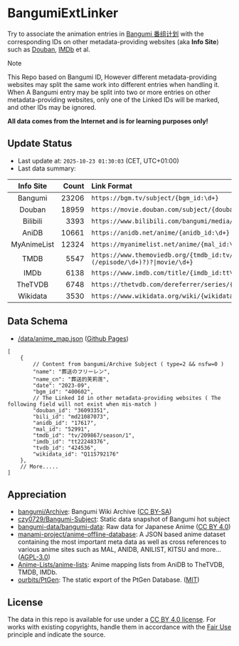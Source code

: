 # BangumiExtLinker

Try to associate the animation entries in [Bangumi 番组计划](https://bgm.tv/) with the corresponding IDs on other metadata-providing websites (aka **Info Site**) such as [Douban](https://movie.douban.com/), [IMDb](https://www.imdb.com/) et al.

> [!NOTE]
> This Repo based on Bangumi ID, However different metadata-providing websites may split the same work into different entries when handling it. 
> When A Bangumi entry may be split into two or more entries on other metadata-providing websites, only one of the Linked IDs will be marked, and other IDs may be ignored.

**All data comes from the Internet and is for learning purposes only!**

## Update Status

- Last update at: `2025-10-23 01:30:03` (CET, UTC+01:00)
- Last data summary:

| Info Site | Count | Link Format |
|:----:|----:|:----|
| Bangumi | 23206 | `https://bgm.tv/subject/{bgm_id:\d+}` |
| Douban | 18959 | `https://movie.douban.com/subject/{douban_id:\d+}/` |
| Bilibili | 3393 | `https://www.bilibili.com/bangumi/media/{bili_id:md\d+}/` |
| AniDB | 10661 | `https://anidb.net/anime/{anidb_id:\d+}` |
| MyAnimeList | 12324 | `https://myanimelist.net/anime/{mal_id:\d+}` |
| TMDB | 5547 | `https://www.themoviedb.org/{tmdb_id:tv/\d+(/season/\d+(/episode/\d+)?)?\|movie/\d+}` |
| IMDb | 6138 | `https://www.imdb.com/title/{imdb_id:tt\d+}/` |
| TheTVDB | 6748 | `https://thetvdb.com/dereferrer/series/{tvdb_id:\d+}` |
| Wikidata | 3530 | `https://www.wikidata.org/wiki/{wikidata_id:Q\d+}` |

## Data Schema

- [/data/anime_map.json](/data/anime_map.json) ([Github Pages](https://rhilip.github.io/BangumiExtLinker/data/anime_map.json))

```json5
[
    {
        // Content from bangumi/Archive Subject ( type=2 && nsfw=0 )
        "name": "葬送のフリーレン",
        "name_cn": "葬送的芙莉莲",
        "date": "2023-09",
        "bgm_id": "400602",
        // The Linked Id in other metadata-providing websites ( The following field will not exist when mis-match )
        "douban_id": "36093351",
        "bili_id": "md21087073",
        "anidb_id": "17617",
        "mal_id": "52991",
        "tmdb_id": "tv/209867/season/1",
        "imdb_id": "tt22248376",
        "tvdb_id": "424536",
        "wikidata_id": "Q115792176"
    },
    // More.....
]
```


## Appreciation

- [bangumi/Archive](https://github.com/bangumi/Archive): Bangumi Wiki Archive ([CC BY-SA](https://bgm.tv/about/copyright#columnA))
- [czy0729/Bangumi-Subject](https://github.com/czy0729/Bangumi-Subject): Static data snapshot of Bangumi hot subject
- [bangumi-data/bangumi-data](https://github.com/bangumi-data/bangumi-data): Raw data for Japanese Anime ([CC BY 4.0](https://github.com/bangumi-data/bangumi-data#license))
- [manami-project/anime-offline-database](https://github.com/manami-project/anime-offline-database): A JSON based anime dataset containing the most important meta data as well as cross references to various anime sites such as MAL, ANIDB, ANILIST, KITSU and more... ([AGPL-3.0](https://github.com/manami-project/anime-offline-database/blob/master/LICENSE))
- [Anime-Lists/anime-lists](https://github.com/Anime-Lists/anime-lists): Anime mapping lists from AniDB to TheTVDB, TMDB, IMDb.
- [ourbits/PtGen](https://github.com/ourbits/PtGen): The static export of the PtGen Database. ([MIT](https://github.com/ourbits/PtGen/blob/main/LICENSE))

## License

The data in this repo is available for use under a [CC BY 4.0 license](http://creativecommons.org/licenses/by/4.0/). For works with existing copyrights, handle them in accordance with the [Fair Use](http://en.wikipedia.org/wiki/Fair_use) principle and indicate the source.